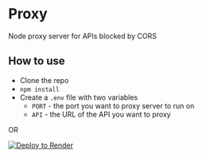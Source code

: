 # Proxy

Node proxy server for APIs blocked by CORS

## How to use

- Clone the repo
- `npm install`
- Create a `.env` file with two variables
  - `PORT` - the port you want to proxy server to run on
  - `API` - the URL of the API you want to proxy

OR

[![Deploy to Render](https://render.com/images/deploy-to-render-button.svg)](https://render.com/deploy)
